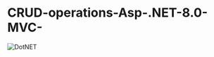 # CRUD-operations-Asp-.NET-8.0-MVC-
![DotNET](https://github.com/AshrafGad1001/CRUD-operations-Asp-.NET-8.0-MVC-/assets/158779399/7345d1e7-623c-4c96-b4c7-68f6ad3f2bcf)
